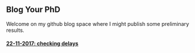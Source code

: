## Blog Your PhD

Welcome on my github blog space where I might publish some preliminary results.


#### [22-11-2017: checking delays](./posts/delays.md)

